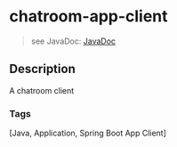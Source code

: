 # chatroom-app-client
> see JavaDoc: [JavaDoc](docs/javadoc/index.html)

## Description
A chatroom client

### Tags
[Java, Application, Spring Boot App Client]
